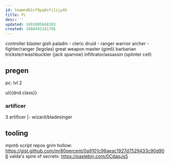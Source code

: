```yaml
---
id: teqmnd61cf9pq8xfi1ijy4k
title: Pc
desc: ''
updated: 1691005668303
created: 1688491341766
---
```


controller
blaster
gish
paladin - cleric
druid - ranger
warrior
  archer - fighter/ranger (legolas)
  great weapon master (gimli)
  barbarian
  trickste/rwashbuckler (jack sparrow)
  infiltrator/assassin (splinter cell)

## pregen
pc: lvl 2

ul{{dnd.class}}
### artificer
3 artificer
|- wizard/bladesinger

## tooling
mpmb script repos
grim hollow: https://gist.github.com/mr80percent/0a9101c96aeac1927d7529433c90d906
valda's spire of secrets: https://pastebin.com/0CdaqJs5
